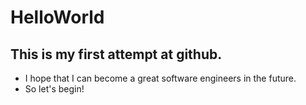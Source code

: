 # HelloWorld
## This is my first attempt at github.
- I hope that I can become a great software engineers in the future.
- So let's begin!
